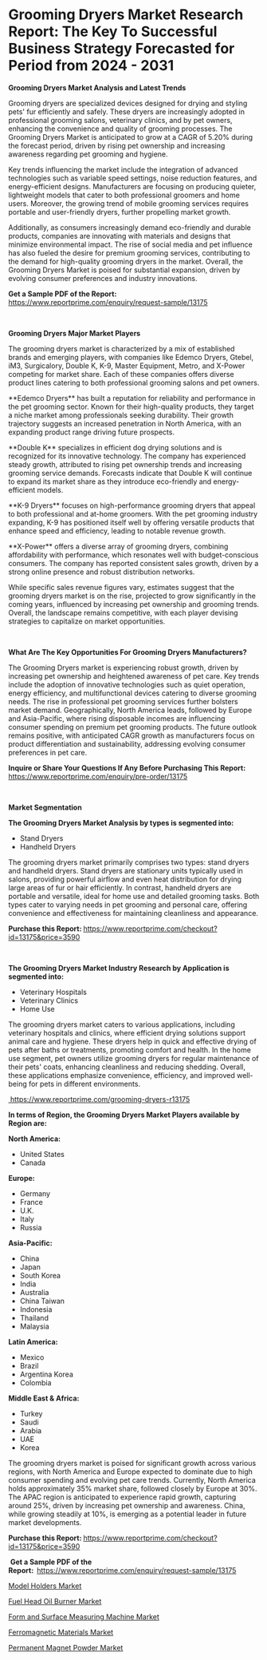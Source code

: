 <p><h1>Grooming Dryers Market Research Report: The Key To Successful Business Strategy Forecasted for Period from 2024 - 2031</h1></p><p><strong>Grooming Dryers Market Analysis and Latest Trends</strong></p>
<p><p>Grooming dryers are specialized devices designed for drying and styling pets' fur efficiently and safely. These dryers are increasingly adopted in professional grooming salons, veterinary clinics, and by pet owners, enhancing the convenience and quality of grooming processes. The Grooming Dryers Market is anticipated to grow at a CAGR of 5.20% during the forecast period, driven by rising pet ownership and increasing awareness regarding pet grooming and hygiene.</p><p>Key trends influencing the market include the integration of advanced technologies such as variable speed settings, noise reduction features, and energy-efficient designs. Manufacturers are focusing on producing quieter, lightweight models that cater to both professional groomers and home users. Moreover, the growing trend of mobile grooming services requires portable and user-friendly dryers, further propelling market growth. </p><p>Additionally, as consumers increasingly demand eco-friendly and durable products, companies are innovating with materials and designs that minimize environmental impact. The rise of social media and pet influence has also fueled the desire for premium grooming services, contributing to the demand for high-quality grooming dryers in the market. Overall, the Grooming Dryers Market is poised for substantial expansion, driven by evolving consumer preferences and industry innovations.</p></p>
<p><strong>Get a Sample PDF of the Report:&nbsp;</strong> <a href="https://www.reportprime.com/enquiry/request-sample/13175">https://www.reportprime.com/enquiry/request-sample/13175</a></p>
<p>&nbsp;</p>
<p><strong>Grooming Dryers Major Market Players</strong></p>
<p><p>The grooming dryers market is characterized by a mix of established brands and emerging players, with companies like Edemco Dryers, Gtebel, iM3, Surgicalory, Double K, K-9, Master Equipment, Metro, and X-Power competing for market share. Each of these companies offers diverse product lines catering to both professional grooming salons and pet owners.</p><p>**Edemco Dryers** has built a reputation for reliability and performance in the pet grooming sector. Known for their high-quality products, they target a niche market among professionals seeking durability. Their growth trajectory suggests an increased penetration in North America, with an expanding product range driving future prospects.</p><p>**Double K** specializes in efficient dog drying solutions and is recognized for its innovative technology. The company has experienced steady growth, attributed to rising pet ownership trends and increasing grooming service demands. Forecasts indicate that Double K will continue to expand its market share as they introduce eco-friendly and energy-efficient models.</p><p>**K-9 Dryers** focuses on high-performance grooming dryers that appeal to both professional and at-home groomers. With the pet grooming industry expanding, K-9 has positioned itself well by offering versatile products that enhance speed and efficiency, leading to notable revenue growth.</p><p>**X-Power** offers a diverse array of grooming dryers, combining affordability with performance, which resonates well with budget-conscious consumers. The company has reported consistent sales growth, driven by a strong online presence and robust distribution networks.</p><p>While specific sales revenue figures vary, estimates suggest that the grooming dryers market is on the rise, projected to grow significantly in the coming years, influenced by increasing pet ownership and grooming trends. Overall, the landscape remains competitive, with each player devising strategies to capitalize on market opportunities.</p></p>
<p>&nbsp;</p>
<p><strong>What Are The Key Opportunities For Grooming Dryers Manufacturers?</strong></p>
<p><p>The Grooming Dryers market is experiencing robust growth, driven by increasing pet ownership and heightened awareness of pet care. Key trends include the adoption of innovative technologies such as quiet operation, energy efficiency, and multifunctional devices catering to diverse grooming needs. The rise in professional pet grooming services further bolsters market demand. Geographically, North America leads, followed by Europe and Asia-Pacific, where rising disposable incomes are influencing consumer spending on premium pet grooming products. The future outlook remains positive, with anticipated CAGR growth as manufacturers focus on product differentiation and sustainability, addressing evolving consumer preferences in pet care.</p></p>
<p><strong>Inquire or Share Your Questions If Any Before Purchasing This Report:</strong> <a href="https://www.reportprime.com/enquiry/pre-order/13175">https://www.reportprime.com/enquiry/pre-order/13175</a></p>
<p>&nbsp;</p>
<p><strong>Market Segmentation</strong></p>
<p><strong>The Grooming Dryers Market Analysis by types is segmented into:</strong></p>
<p><ul><li>Stand Dryers</li><li>Handheld Dryers</li></ul></p>
<p><p>The grooming dryers market primarily comprises two types: stand dryers and handheld dryers. Stand dryers are stationary units typically used in salons, providing powerful airflow and even heat distribution for drying large areas of fur or hair efficiently. In contrast, handheld dryers are portable and versatile, ideal for home use and detailed grooming tasks. Both types cater to varying needs in pet grooming and personal care, offering convenience and effectiveness for maintaining cleanliness and appearance.</p></p>
<p><strong>Purchase this Report:&nbsp;</strong><a href="https://www.reportprime.com/checkout?id=13175&price=3590">https://www.reportprime.com/checkout?id=13175&price=3590</a></p>
<p>&nbsp;</p>
<p><strong>The Grooming Dryers Market Industry Research by Application is segmented into:</strong></p>
<p><ul><li>Veterinary Hospitals</li><li>Veterinary Clinics</li><li>Home Use</li></ul></p>
<p><p>The grooming dryers market caters to various applications, including veterinary hospitals and clinics, where efficient drying solutions support animal care and hygiene. These dryers help in quick and effective drying of pets after baths or treatments, promoting comfort and health. In the home use segment, pet owners utilize grooming dryers for regular maintenance of their pets' coats, enhancing cleanliness and reducing shedding. Overall, these applications emphasize convenience, efficiency, and improved well-being for pets in different environments.</p></p>
<p><a href="https://www.reportprime.com/grooming-dryers-r13175">&nbsp;https://www.reportprime.com/grooming-dryers-r13175</a></p>
<p><strong>In terms of Region, the Grooming Dryers Market Players available by Region are:</strong></p>
<p>
    <p> <strong> North America: </strong>
        <ul>
            <li>United States</li>
            <li>Canada</li>
        </ul>
        </p> 
    <p> <strong> Europe: </strong>
        <ul>
            <li>Germany</li>
            <li>France</li>
            <li>U.K.</li>
            <li>Italy</li>
            <li>Russia</li>
        </ul>
        </p> 
    <p> <strong> Asia-Pacific: </strong>
        <ul>
            <li>China</li>
            <li>Japan</li>
            <li>South Korea</li>
            <li>India</li>
            <li>Australia</li>
            <li>China Taiwan</li>
            <li>Indonesia</li>
            <li>Thailand</li>
            <li>Malaysia</li>
        </ul>
        </p> 
    <p> <strong> Latin America: </strong>
        <ul>
            <li>Mexico</li>
            <li>Brazil</li>
            <li>Argentina Korea</li>
            <li>Colombia</li>
        </ul>
        </p> 
    <p> <strong> Middle East & Africa: </strong>
        <ul>
            <li>Turkey</li>
            <li>Saudi</li>
            <li>Arabia</li>
            <li>UAE</li>
            <li>Korea</li>
        </ul>
    </p>
    </p>
<p><p>The grooming dryers market is poised for significant growth across various regions, with North America and Europe expected to dominate due to high consumer spending and evolving pet care trends. Currently, North America holds approximately 35% market share, followed closely by Europe at 30%. The APAC region is anticipated to experience rapid growth, capturing around 25%, driven by increasing pet ownership and awareness. China, while growing steadily at 10%, is emerging as a potential leader in future market developments.</p></p>
<p><strong>Purchase this Report: </strong><a href="https://www.reportprime.com/checkout?id=13175&price=3590">https://www.reportprime.com/checkout?id=13175&price=3590</a></p>
<p>&nbsp;<strong>Get a Sample PDF of the Report:&nbsp;&nbsp;</strong><a href="https://www.reportprime.com/enquiry/request-sample/13175">https://www.reportprime.com/enquiry/request-sample/13175</a></p>
<p><strong></strong></p>
<p><p><a href="https://github.com/carengczpoe/Market-Research-Report-List-1/blob/main/model-holders-market.md">Model Holders Market</a></p><p><a href="https://medium.com/@diengw5_68119/fuel-head-oil-burner-market-outlook-market-share-analysis-growth-trends-market-forecasts-13f1f14d5325">Fuel Head Oil Burner Market</a></p><p><a href="https://medium.com/@diengw5_68119/an-in-depth-analysis-of-the-global-form-and-surface-measuring-machine-market-scope-and-its-rapid-f6c8ba7fece2">Form and Surface Measuring Machine Market</a></p><p><a href="https://issuu.com/reportprime-2/docs/ferromagnetic-materials-market-size_215bf5b94859d5">Ferromagnetic Materials Market</a></p><p><a href="https://issuu.com/reportprime-2/docs/permanent-magnet-powder-market-size_29a25b236ee701">Permanent Magnet Powder Market</a></p></p>